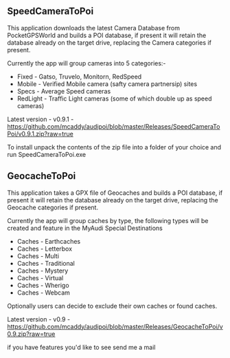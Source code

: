 ## SpeedCameraToPoi

This application downloads the latest Camera Database from PocketGPSWorld and builds a POI database, if present it will retain the database already on the target drive, replacing the Camera categories if present.

Currently the app will group cameras into 5 categories:-

* Fixed - Gatso, Truvelo, Monitorn, RedSpeed
* Mobile - Verified Mobile camera (safty camera partnersip) sites
* Specs - Average Speed cameras
* RedLight - Traffic Light cameras (some of which double up as speed cameras)

Latest version - v0.9.1 - https://github.com/mcaddy/audipoi/blob/master/Releases/SpeedCameraToPoi/v0.9.1.zip?raw=true

To install unpack the contents of the zip file into a folder of your choice and run SpeedCameraToPoi.exe

## GeocacheToPoi

This application takes a GPX file of Geocaches and builds a POI database, if present it will retain the database already on the target drive, replacing the Geocache categories if present.

Currently the app will group caches by type, the following types will be created and feature in the MyAudi Special Destinations

* Caches - Earthcaches
* Caches - Letterbox
* Caches - Multi
* Caches - Traditional
* Caches - Mystery
* Caches - Virtual
* Caches - Wherigo
* Caches - Webcam

Optionally users can decide to exclude their own caches or found caches.

Latest version - v0.9 - https://github.com/mcaddy/audipoi/blob/master/Releases/GeocacheToPoi/v0.9.zip?raw=true

if you have features you'd like to see send me a mail
